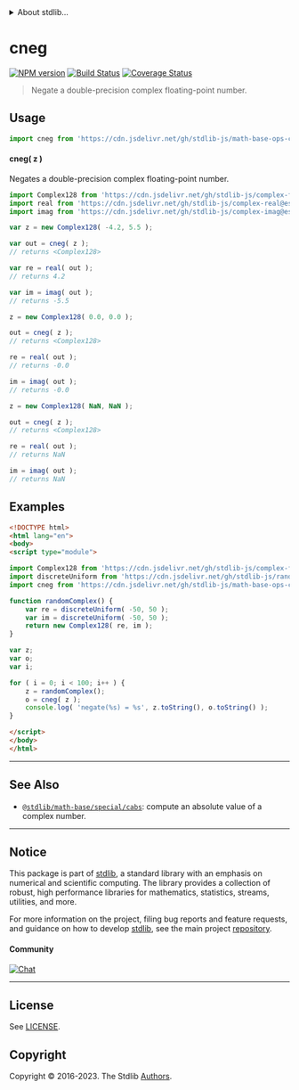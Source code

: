 <!--

@license Apache-2.0

Copyright (c) 2018 The Stdlib Authors.

Licensed under the Apache License, Version 2.0 (the "License");
you may not use this file except in compliance with the License.
You may obtain a copy of the License at

   http://www.apache.org/licenses/LICENSE-2.0

Unless required by applicable law or agreed to in writing, software
distributed under the License is distributed on an "AS IS" BASIS,
WITHOUT WARRANTIES OR CONDITIONS OF ANY KIND, either express or implied.
See the License for the specific language governing permissions and
limitations under the License.

-->


<details>
  <summary>
    About stdlib...
  </summary>
  <p>We believe in a future in which the web is a preferred environment for numerical computation. To help realize this future, we've built stdlib. stdlib is a standard library, with an emphasis on numerical and scientific computation, written in JavaScript (and C) for execution in browsers and in Node.js.</p>
  <p>The library is fully decomposable, being architected in such a way that you can swap out and mix and match APIs and functionality to cater to your exact preferences and use cases.</p>
  <p>When you use stdlib, you can be absolutely certain that you are using the most thorough, rigorous, well-written, studied, documented, tested, measured, and high-quality code out there.</p>
  <p>To join us in bringing numerical computing to the web, get started by checking us out on <a href="https://github.com/stdlib-js/stdlib">GitHub</a>, and please consider <a href="https://opencollective.com/stdlib">financially supporting stdlib</a>. We greatly appreciate your continued support!</p>
</details>

# cneg

[![NPM version][npm-image]][npm-url] [![Build Status][test-image]][test-url] [![Coverage Status][coverage-image]][coverage-url] <!-- [![dependencies][dependencies-image]][dependencies-url] -->

> Negate a double-precision complex floating-point number.

<!-- Section to include introductory text. Make sure to keep an empty line after the intro `section` element and another before the `/section` close. -->

<section class="intro">

</section>

<!-- /.intro -->

<!-- Package usage documentation. -->



<section class="usage">

## Usage

```javascript
import cneg from 'https://cdn.jsdelivr.net/gh/stdlib-js/math-base-ops-cneg@esm/index.mjs';
```

#### cneg( z )

Negates a double-precision complex floating-point number.

```javascript
import Complex128 from 'https://cdn.jsdelivr.net/gh/stdlib-js/complex-float64@esm/index.mjs';
import real from 'https://cdn.jsdelivr.net/gh/stdlib-js/complex-real@esm/index.mjs';
import imag from 'https://cdn.jsdelivr.net/gh/stdlib-js/complex-imag@esm/index.mjs';

var z = new Complex128( -4.2, 5.5 );

var out = cneg( z );
// returns <Complex128>

var re = real( out );
// returns 4.2

var im = imag( out );
// returns -5.5

z = new Complex128( 0.0, 0.0 );

out = cneg( z );
// returns <Complex128>

re = real( out );
// returns -0.0

im = imag( out );
// returns -0.0

z = new Complex128( NaN, NaN );

out = cneg( z );
// returns <Complex128>

re = real( out );
// returns NaN

im = imag( out );
// returns NaN
```

</section>

<!-- /.usage -->

<!-- Package usage notes. Make sure to keep an empty line after the `section` element and another before the `/section` close. -->

<section class="notes">

</section>

<!-- /.notes -->

<!-- Package usage examples. -->

<section class="examples">

## Examples

<!-- eslint no-undef: "error" -->

```html
<!DOCTYPE html>
<html lang="en">
<body>
<script type="module">

import Complex128 from 'https://cdn.jsdelivr.net/gh/stdlib-js/complex-float64@esm/index.mjs';
import discreteUniform from 'https://cdn.jsdelivr.net/gh/stdlib-js/random-base-discrete-uniform@esm/index.mjs';
import cneg from 'https://cdn.jsdelivr.net/gh/stdlib-js/math-base-ops-cneg@esm/index.mjs';

function randomComplex() {
    var re = discreteUniform( -50, 50 );
    var im = discreteUniform( -50, 50 );
    return new Complex128( re, im );
}

var z;
var o;
var i;

for ( i = 0; i < 100; i++ ) {
    z = randomComplex();
    o = cneg( z );
    console.log( 'negate(%s) = %s', z.toString(), o.toString() );
}

</script>
</body>
</html>
```

</section>

<!-- /.examples -->

<!-- C interface documentation. -->



<!-- Section to include cited references. If references are included, add a horizontal rule *before* the section. Make sure to keep an empty line after the `section` element and another before the `/section` close. -->

<section class="references">

</section>

<!-- /.references -->

<!-- Section for related `stdlib` packages. Do not manually edit this section, as it is automatically populated. -->

<section class="related">

* * *

## See Also

-   <span class="package-name">[`@stdlib/math-base/special/cabs`][@stdlib/math/base/special/cabs]</span><span class="delimiter">: </span><span class="description">compute an absolute value of a complex number.</span>

</section>

<!-- /.related -->

<!-- Section for all links. Make sure to keep an empty line after the `section` element and another before the `/section` close. -->


<section class="main-repo" >

* * *

## Notice

This package is part of [stdlib][stdlib], a standard library with an emphasis on numerical and scientific computing. The library provides a collection of robust, high performance libraries for mathematics, statistics, streams, utilities, and more.

For more information on the project, filing bug reports and feature requests, and guidance on how to develop [stdlib][stdlib], see the main project [repository][stdlib].

#### Community

[![Chat][chat-image]][chat-url]

---

## License

See [LICENSE][stdlib-license].


## Copyright

Copyright &copy; 2016-2023. The Stdlib [Authors][stdlib-authors].

</section>

<!-- /.stdlib -->

<!-- Section for all links. Make sure to keep an empty line after the `section` element and another before the `/section` close. -->

<section class="links">

[npm-image]: http://img.shields.io/npm/v/@stdlib/math-base-ops-cneg.svg
[npm-url]: https://npmjs.org/package/@stdlib/math-base-ops-cneg

[test-image]: https://github.com/stdlib-js/math-base-ops-cneg/actions/workflows/test.yml/badge.svg?branch=v0.1.0
[test-url]: https://github.com/stdlib-js/math-base-ops-cneg/actions/workflows/test.yml?query=branch:v0.1.0

[coverage-image]: https://img.shields.io/codecov/c/github/stdlib-js/math-base-ops-cneg/main.svg
[coverage-url]: https://codecov.io/github/stdlib-js/math-base-ops-cneg?branch=main

<!--

[dependencies-image]: https://img.shields.io/david/stdlib-js/math-base-ops-cneg.svg
[dependencies-url]: https://david-dm.org/stdlib-js/math-base-ops-cneg/main

-->

[chat-image]: https://img.shields.io/gitter/room/stdlib-js/stdlib.svg
[chat-url]: https://app.gitter.im/#/room/#stdlib-js_stdlib:gitter.im

[stdlib]: https://github.com/stdlib-js/stdlib

[stdlib-authors]: https://github.com/stdlib-js/stdlib/graphs/contributors

[umd]: https://github.com/umdjs/umd
[es-module]: https://developer.mozilla.org/en-US/docs/Web/JavaScript/Guide/Modules

[deno-url]: https://github.com/stdlib-js/math-base-ops-cneg/tree/deno
[umd-url]: https://github.com/stdlib-js/math-base-ops-cneg/tree/umd
[esm-url]: https://github.com/stdlib-js/math-base-ops-cneg/tree/esm
[branches-url]: https://github.com/stdlib-js/math-base-ops-cneg/blob/main/branches.md

[stdlib-license]: https://raw.githubusercontent.com/stdlib-js/math-base-ops-cneg/main/LICENSE

<!-- <related-links> -->

[@stdlib/math/base/special/cabs]: https://github.com/stdlib-js/math-base-special-cabs/tree/esm

<!-- </related-links> -->

</section>

<!-- /.links -->
